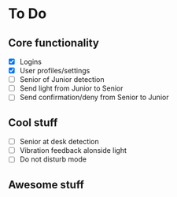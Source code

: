 # To Do
## Core functionality
- [x] Logins
- [x] User profiles/settings
- [ ] Senior of Junior detection
- [ ] Send light from Junior to Senior
- [ ] Send confirmation/deny from Senior to Junior

## Cool stuff
- [ ] Senior at desk detection
- [ ] Vibration feedback alonside light
- [ ] Do not disturb mode

## Awesome stuff